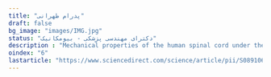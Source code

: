```yaml
---
title: "پدرام طهرانی"
draft: false
bg_image: "images/IMG.jpg"
status: "دکترای مهندسی پزشکی - بیومکانیک"
description : "Mechanical properties of the human spinal cord under the compressive loading"
oindex: "6"
lastarticle: "https://www.sciencedirect.com/science/article/pii/S0891061817300807"
---
```

